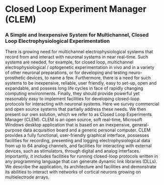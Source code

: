 # Closed Loop Experiment Manager (CLEM)
### A Simple and Inexpensive System for Multichannel, Closed Loop Electrophysiological Experimentation
There is growing need for multichannel electrophysiological systems that record from and interact with neuronal systems in near real-time. Such systems are needed, for example, for closed loop, multichannel electrophysiological / optogenetic experimentation in vivo and in a variety of other neuronal preparations, or for developing and testing neuro-prosthetic devices, to name a few. Furthermore, there is a need for such systems to be inexpensive, reliable, user friendly, easy to set-up, open and expandable, and possess long life cycles in face of rapidly changing computing environments. Finally, they should provide powerful yet reasonably easy to implement facilities for developing closed-loop protocols for interacting with neuronal systems. Here we survey commercial and open source systems that partially address these needs. We then present our own solution, which we refer to as Closed Loop Experiments Manager (CLEM). CLEM is an open source, soft real-time, Microsoft Windows desktop application that is based on an inexpensive, general-purpose data acquisition board and a generic personal computer. CLEM provides a fully functional, user-friendly graphical interface, possesses facilities for recording, presenting and logging electrophysiological data from up to 64 analog channels, and facilities for interacting with external devices, such as stimulators, through digital and analog interfaces. Importantly, it includes facilities for running closed-loop protocols written in any programming language that can generate dynamic link libraries (DLLs). We describe the application, its architecture and facilities and demonstrate its abilities to interact with networks of cortical neurons growing on multielectrode arrays. 

